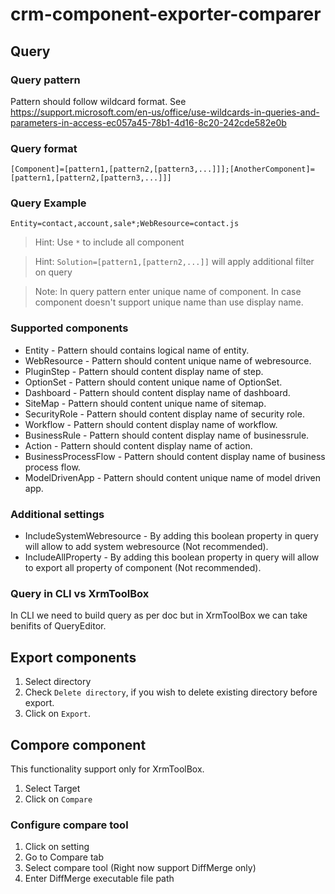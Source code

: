 # crm-component-exporter-comparer

## Query

### Query pattern

Pattern should follow wildcard format. See https://support.microsoft.com/en-us/office/use-wildcards-in-queries-and-parameters-in-access-ec057a45-78b1-4d16-8c20-242cde582e0b

### Query format

```
[Component]=[pattern1,[pattern2,[pattern3,...]]];[AnotherComponent]=[pattern1,[pattern2,[pattern3,...]]]
```

### Query Example

```
Entity=contact,account,sale*;WebResource=contact.js
```

> Hint: Use `*` to include all component

> Hint: `Solution=[pattern1,[pattern2,...]]` will apply additional filter on query

> Note: In query pattern enter unique name of component. In case component doesn't support unique name than use display name.

### Supported components

- Entity - Pattern should contains logical name of entity.
- WebResource - Pattern should content unique name of webresource.
- PluginStep - Pattern should content display name of step.
- OptionSet - Pattern should content unique name of OptionSet.
- Dashboard - Pattern should content display name of dashboard.
- SiteMap - Pattern should content unique name of sitemap.
- SecurityRole - Pattern should content display name of security role.
- Workflow - Pattern should content display name of workflow.
- BusinessRule - Pattern should content display name of businessrule.
- Action - Pattern should content display name of action.
- BusinessProcessFlow - Pattern should content display name of business process flow.
- ModelDrivenApp - Pattern should content unique name of model driven app.

### Additional settings

- IncludeSystemWebresource - By adding this boolean property in query will allow to add system webresource (Not recommended).
- IncludeAllProperty - By adding this boolean property in query will allow to export all property of component (Not recommended).

### Query in CLI vs XrmToolBox

In CLI we need to build query as per doc but in XrmToolBox we can take benifits of QueryEditor.

## Export components

1. Select directory
2. Check `Delete directory`, if you wish to delete existing directory before export.
3. Click on `Export`.


## Compore component

This functionality support only for XrmToolBox.

1. Select Target
2. Click on `Compare`

### Configure compare tool

1. Click on setting
2. Go to Compare tab
3. Select compare tool (Right now support DiffMerge only)
4. Enter DiffMerge executable file path

